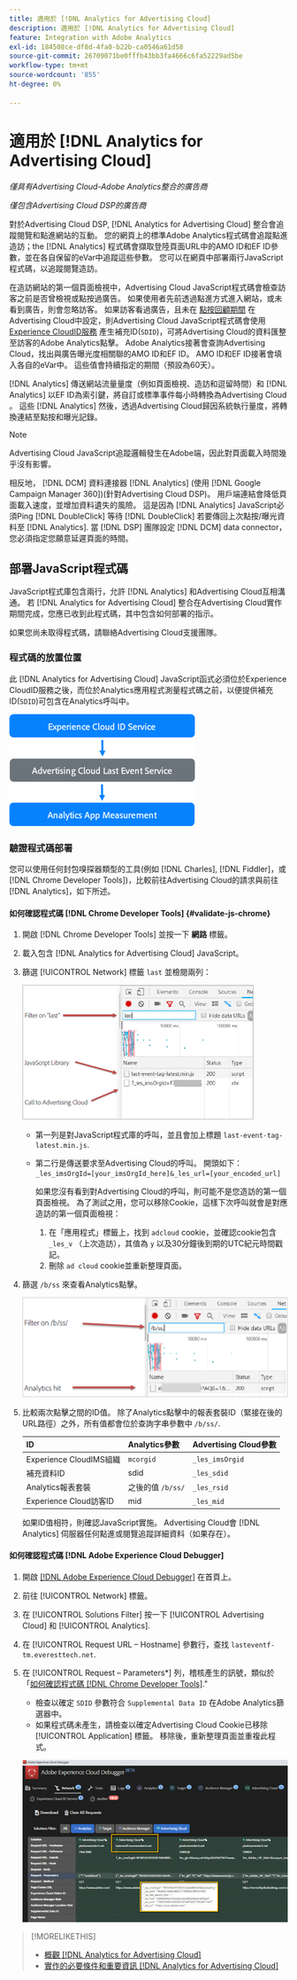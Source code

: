 ```yaml
---
title: 適用於 [!DNL Analytics for Advertising Cloud]
description: 適用於 [!DNL Analytics for Advertising Cloud]
feature: Integration with Adobe Analytics
exl-id: 184508ce-df8d-4fa0-b22b-ca0546a61d58
source-git-commit: 26709071be0fffb43bb3fa4666c6fa52229ad5be
workflow-type: tm+mt
source-wordcount: '855'
ht-degree: 0%

---
```


# 適用於 [!DNL Analytics for Advertising Cloud]

*僅具有Advertising Cloud-Adobe Analytics整合的廣告商*

*僅包含Advertising Cloud DSP的廣告商*

對於Advertising Cloud DSP, [!DNL Analytics for Advertising Cloud] 整合會追蹤閱覽和點進網站的互動。 您的網頁上的標準Adobe Analytics程式碼會追蹤點進造訪；the [!DNL Analytics] 程式碼會擷取登陸頁面URL中的AMO ID和EF ID參數，並在各自保留的eVar中追蹤這些參數。 您可以在網頁中部署兩行JavaScript程式碼，以追蹤閱覽造訪。

在造訪網站的第一個頁面檢視中，Advertising Cloud JavaScript程式碼會檢查訪客之前是否曾檢視或點按過廣告。 如果使用者先前透過點進方式進入網站，或未看到廣告，則會忽略訪客。 如果訪客看過廣告，且未在 [點按回顧期間](/help/integrations/analytics/prerequisites.md#lookback-a4adc) 在Advertising Cloud中設定，則Advertising Cloud JavaScript程式碼會使用 [Experience CloudID服務](https://experienceleague.adobe.com/docs/id-service/using/home.html) 產生補充ID(`SDID`)，可將Advertising Cloud的資料匯整至訪客的Adobe Analytics點擊。 Adobe Analytics接著會查詢Advertising Cloud，找出與廣告曝光度相關聯的AMO ID和EF ID。 AMO ID和EF ID接著會填入各自的eVar中。 這些值會持續指定的期間（預設為60天）。

[!DNL Analytics] 傳送網站流量量度（例如頁面檢視、造訪和逗留時間）和 [!DNL Analytics] 以EF ID為索引鍵，將自訂或標準事件每小時轉換為Advertising Cloud 。 這些 [!DNL Analytics] 然後，透過Advertising Cloud歸因系統執行量度，將轉換連結至點按和曝光記錄。

>[!NOTE]
>
>Advertising Cloud JavaScript追蹤邏輯發生在Adobe端，因此對頁面載入時間幾乎沒有影響。
>
>相反地， [!DNL DCM] 資料連接器 [!DNL Analytics] (使用 [!DNL Google Campaign Manager 360])(針對Advertising Cloud DSP)。 用戶端連結會降低頁面載入速度，並增加資料遺失的風險。 這是因為 [!DNL Analytics] JavaScript必須Ping [!DNL DoubleClick] 等待 [!DNL DoubleClick] 若要傳回上次點按/曝光資料至 [!DNL Analytics]. 當 [!DNL DSP] 團隊設定 [!DNL DCM] data connector，您必須指定您願意延遲頁面的時間。

## 部署JavaScript程式碼

JavaScript程式庫包含兩行，允許 [!DNL Analytics] 和Advertising Cloud互相溝通。 若 [!DNL Analytics for Advertising Cloud] 整合在Advertising Cloud實作期間完成，您應已收到此程式碼，其中包含如何部署的指示。

如果您尚未取得程式碼，請聯絡Advertising Cloud支援團隊。

### 程式碼的放置位置

此 [!DNL Analytics for Advertising Cloud] JavaScript函式必須位於Experience CloudID服務之後，而位於Analytics應用程式測量程式碼之前，以便提供補充ID(`SDID`)可包含在Analytics呼叫中。

![程式碼放置](/help/integrations/assets/a4adc-code-placement.png)

### 驗證程式碼部署

您可以使用任何封包嗅探器類型的工具(例如 [!DNL Charles], [!DNL Fiddler]，或 [!DNL Chrome Developer Tools])，比較前往Advertising Cloud的請求與前往 [!DNL Analytics]，如下所述。

#### 如何確認程式碼 [!DNL Chrome Developer Tools] {#validate-js-chrome}

1. 開啟 [!DNL Chrome Developer Tools] 並按一下 **網路** 標籤。
1. 載入包含 [!DNL Analytics for Advertising Cloud] JavaScript。
1. 篩選 [!UICONTROL Network] 標籤 `last` 並檢閱兩列：

   ![上次篩選](/help/integrations/assets/a4adc-code-validation-filter-last.png)

   * 第一列是對JavaScript程式庫的呼叫，並且會加上標題 `last-event-tag-latest.min.js`.
   * 第二行是傳送要求至Advertising Cloud的呼叫。 開頭如下： `_les_imsOrgId=[your_imsOrgId_here]&_les_url=[your_encoded_url]`

      如果您沒有看到對Advertising Cloud的呼叫，則可能不是您造訪的第一個頁面檢視。 為了測試之用，您可以移除Cookie，這樣下次呼叫就會是對應造訪的第一個頁面檢視：

      1. 在「應用程式」標籤上，找到 `adcloud` cookie，並確認cookie包含 `_les_v` （上次造訪），其值為 `y` 以及30分鐘後到期的UTC紀元時間戳記。
      1. 刪除 `ad cloud` cookie並重新整理頁面。
1. 篩選 `/b/ss` 來查看Analytics點擊。

   ![篩選 `/b/ss`](/help/integrations/assets/a4adc-code-validation-filter-bss.png)

1. 比較兩次點擊之間的ID值。 除了Analytics點擊中的報表套裝ID（緊接在後的URL路徑）之外，所有值都會位於查詢字串參數中 `/b/ss/`.

   | ID | Analytics參數 | Advertising Cloud參數 |
   |--- |--- |--- |
   | Experience CloudIMS組織 | `mcorgid` | `_les_imsOrgid` |
   | 補充資料ID | sdid | `_les_sdid` |
   | Analytics報表套裝 | 之後的值 `/b/ss/` | `_les_rsid` |
   | Experience Cloud訪客ID | mid | `_les_mid` |

   如果ID值相符，則確認JavaScript實施。 Advertising Cloud會 [!DNL Analytics] 伺服器任何點進或閱覽追蹤詳細資料（如果存在）。

#### 如何確認程式碼 [!DNL Adobe Experience Cloud Debugger]

1. 開啟 [[!DNL Adobe Experience Cloud Debugger]](https://experienceleague.adobe.com/docs/debugger/using/run-debugger.html) 在首頁上。
1. 前往 [!UICONTROL Network] 標籤。
1. 在 [!UICONTROL Solutions Filter] 按一下 [!UICONTROL Advertising Cloud] 和 [!UICONTROL Analytics].
1. 在 [!UICONTROL Request URL – Hostname] 參數行，查找 `lasteventf-tm.everesttech.net`.
1. 在 [!UICONTROL Request – Parameters*] 列，稽核產生的訊號，類似於「[如何確認程式碼 [!DNL Chrome Developer Tools]](#validate-js-chrome).&quot;
   * 檢查以確定 `SDID` 參數符合 `Supplemental Data ID` 在Adobe Analytics篩選器中。
   * 如果程式碼未產生，請檢查以確定Advertising Cloud Cookie已移除 [!UICONTROL Application] 標籤。 移除後，重新整理頁面並重複此程式。

   ![稽核 [!DNL Analytics for Advertising Cloud] 中的JavaScript程式碼 [!DNL Experience Cloud Debugger]](/help/integrations/assets/a4adc-js-audit-debugger.png)

>[!MORELIKETHIS]
>
>* [概觀 [!DNL Analytics for Advertising Cloud]](overview.md)
>* [實作的必要條件和重要資訊 [!DNL Analytics for Advertising Cloud]](prerequisites.md)

